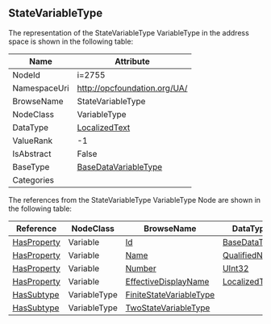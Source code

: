 <!-- objecttype -->
## StateVariableType
  
<!-- end of text -->
The representation of the StateVariableType VariableType in the address space is shown in the following table:  

|Name|Attribute|
|---|---|
|NodeId|i=2755|
|NamespaceUri|http://opcfoundation.org/UA/|
|BrowseName|StateVariableType|
|NodeClass|VariableType|
|DataType|[LocalizedText](../../DataTypes/LocalizedText/readme.md)|
|ValueRank|-1|
|IsAbstract|False|
|BaseType|[BaseDataVariableType](../../VariableTypes/BaseDataVariableType/readme.md)|
|Categories||

The references from the StateVariableType VariableType Node are shown in the following table:  

|Reference|NodeClass|BrowseName|DataType|TypeDefinition|ModellingRule|
|---|---|---|---|---|---|
|[HasProperty](../../ReferenceTypes/HasProperty/readme.md)|Variable|[Id](#Id)|[BaseDataType](../../DataTypes/BaseDataType/readme.md)|[PropertyType](../../VariableTypes/PropertyType/readme.md)|[Mandatory](../../Objects/Mandatory/readme.md)|
|[HasProperty](../../ReferenceTypes/HasProperty/readme.md)|Variable|[Name](#Name)|[QualifiedName](../../DataTypes/QualifiedName/readme.md)|[PropertyType](../../VariableTypes/PropertyType/readme.md)|[Optional](../../Objects/Optional/readme.md)|
|[HasProperty](../../ReferenceTypes/HasProperty/readme.md)|Variable|[Number](#Number)|[UInt32](../../DataTypes/UInt32/readme.md)|[PropertyType](../../VariableTypes/PropertyType/readme.md)|[Optional](../../Objects/Optional/readme.md)|
|[HasProperty](../../ReferenceTypes/HasProperty/readme.md)|Variable|[EffectiveDisplayName](#EffectiveDisplayName)|[LocalizedText](../../DataTypes/LocalizedText/readme.md)|[PropertyType](../../VariableTypes/PropertyType/readme.md)|[Optional](../../Objects/Optional/readme.md)|
|[HasSubtype](../../ReferenceTypes/HasSubtype/readme.md)|VariableType|[FiniteStateVariableType](#FiniteStateVariableType)||||
|[HasSubtype](../../ReferenceTypes/HasSubtype/readme.md)|VariableType|[TwoStateVariableType](#TwoStateVariableType)||||


